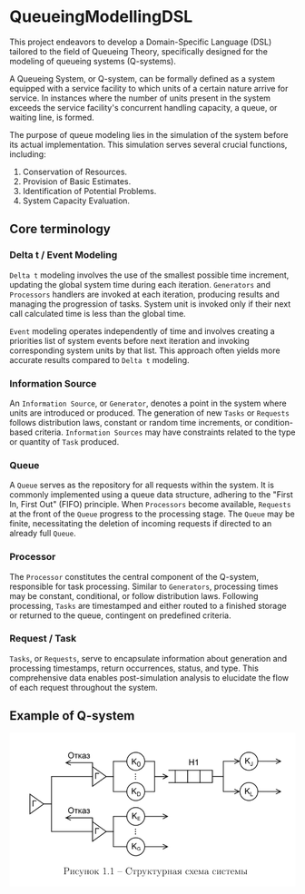 # QueueingModellingDSL

This project endeavors to develop a Domain-Specific Language (DSL) tailored to the field of Queueing Theory, specifically designed for the modeling of queueing systems (Q-systems).

A Queueing System, or Q-system, can be formally defined as a system equipped with a service facility to which units of a certain nature arrive for service. In instances where the number of units present in the system exceeds the service facility's concurrent handling capacity, a queue, or waiting line, is formed.

The purpose of queue modeling lies in the simulation of the system before its actual implementation. This simulation serves several crucial functions, including:
1. Conservation of Resources.
2. Provision of Basic Estimates.
3. Identification of Potential Problems.
4. System Capacity Evaluation.

## Core terminology
### Delta t / Event Modeling
`Delta t` modeling involves the use of the smallest possible time increment, updating the global system time during each iteration. `Generators` and `Processors` handlers are invoked at each iteration, producing results and managing the progression of tasks. System unit is invoked only if their next call calculated time is less than the global time.

`Event` modeling operates independently of time and involves creating a priorities list of system events before next iteration and invoking corresponding system units by that list. This approach often yields more accurate results compared to `Delta t` modeling.

### Information Source

An `Information Source`, or `Generator`, denotes a point in the system where units are introduced or produced. The generation of new `Tasks` or `Requests` follows distribution laws, constant or random time increments, or condition-based criteria. `Information Sources` may have constraints related to the type or quantity of `Task` produced.

### Queue

A `Queue` serves as the repository for all requests within the system. It is commonly implemented using a queue data structure, adhering to the "First In, First Out" (FIFO) principle. When `Processors` become available, `Requests` at the front of the `Queue` progress to the processing stage. The `Queue` may be finite, necessitating the deletion of incoming requests if directed to an already full `Queue`.

### Processor

The `Processor` constitutes the central component of the Q-system, responsible for task processing. Similar to `Generators`, processing times may be constant, conditional, or follow distribution laws. Following processing, `Tasks` are timestamped and either routed to a finished storage or returned to the queue, contingent on predefined criteria.

### Request / Task

`Tasks`, or `Requests`, serve to encapsulate information about generation and processing timestamps, return occurrences, status, and type. This comprehensive data enables post-simulation analysis to elucidate the flow of each request throughout the system.

## Example of Q-system
![image](https://github.com/Tulenien/QueueingModellingDSL/blob/master/queue_model_example.png)
